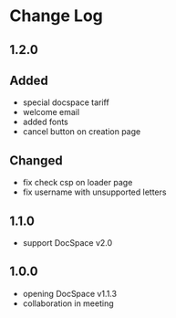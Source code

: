 # Change Log

## 1.2.0
## Added
- special docspace tariff
- welcome email
- added fonts
- cancel button on creation page

## Changed
- fix check csp on loader page
- fix username with unsupported letters

## 1.1.0
- support DocSpace v2.0

## 1.0.0
- opening DocSpace v1.1.3
- collaboration in meeting
